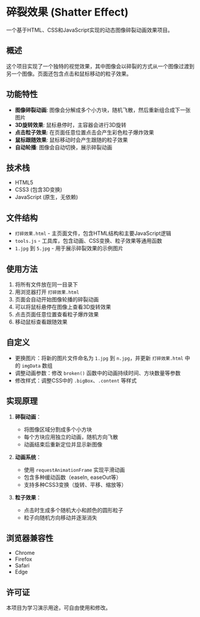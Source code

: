 # 碎裂效果 (Shatter Effect)

一个基于HTML、CSS和JavaScript实现的动态图像碎裂动画效果项目。

## 概述

这个项目实现了一个独特的视觉效果，其中图像会以碎裂的方式从一个图像过渡到另一个图像。页面还包含点击和鼠标移动的粒子效果。

## 功能特性

- **图像碎裂动画**: 图像会分解成多个小方块，随机飞散，然后重新组合成下一张图片
- **3D旋转效果**: 鼠标悬停时，主容器会进行3D旋转
- **点击粒子效果**: 在页面任意位置点击会产生彩色粒子爆炸效果
- **鼠标跟随效果**: 鼠标移动时会产生跟随的粒子效果
- **自动轮播**: 图像会自动切换，展示碎裂动画

## 技术栈

- HTML5
- CSS3 (包含3D变换)
- JavaScript (原生，无依赖)

## 文件结构

- `打碎效果.html` - 主页面文件，包含HTML结构和主要JavaScript逻辑
- `tools.js` - 工具库，包含动画、CSS变换、粒子效果等通用函数
- `1.jpg` 到 `5.jpg` - 用于展示碎裂效果的示例图片

## 使用方法

1. 将所有文件放在同一目录下
2. 用浏览器打开 `打碎效果.html`
3. 页面会自动开始图像轮播的碎裂动画
4. 可以将鼠标悬停在图像上查看3D旋转效果
5. 点击页面任意位置查看粒子爆炸效果
6. 移动鼠标查看跟随效果

## 自定义

- 更换图片：将新的图片文件命名为 `1.jpg` 到 `n.jpg`，并更新 `打碎效果.html` 中的 `imgData` 数组
- 调整动画参数：修改 `broken()` 函数中的动画持续时间、方块数量等参数
- 修改样式：调整CSS中的 `.bigBox`、`.content` 等样式

## 实现原理

1. **碎裂动画**：
   - 将图像区域分割成多个小方块
   - 每个方块应用独立的动画，随机方向飞散
   - 动画结束后重新定位并显示新图像

2. **动画系统**：
   - 使用 `requestAnimationFrame` 实现平滑动画
   - 包含多种缓动函数（easeIn, easeOut等）
   - 支持多种CSS3变换（旋转、平移、缩放等）

3. **粒子效果**：
   - 点击时生成多个随机大小和颜色的圆形粒子
   - 粒子向随机方向移动并逐渐消失

## 浏览器兼容性

- Chrome
- Firefox
- Safari
- Edge

## 许可证

本项目为学习演示用途，可自由使用和修改。